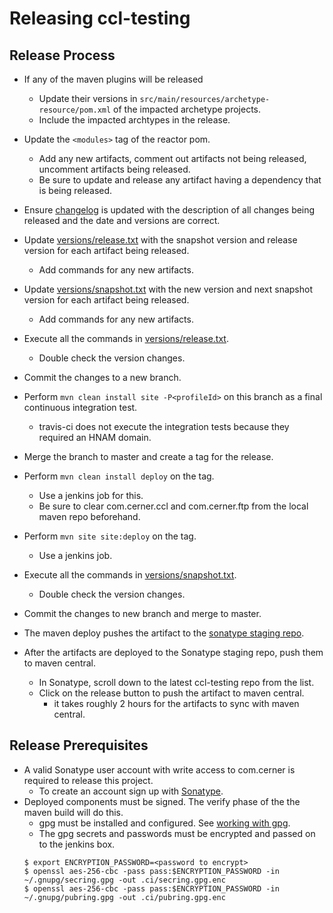 # Releasing ccl-testing

## Release Process

* If any of the maven plugins will be released 
    * Update their versions in `src/main/resources/archetype-resource/pom.xml` of the impacted archetype projects.
    * Include the impacted archtypes in the release.
* Update the `<modules>` tag of the reactor pom.
  * Add any new artifacts, comment out artifacts not being released, uncomment artifacts being released.
  * Be sure to update and release any artifact having a dependency that is being released.
* Ensure [changelog][changelog] is updated with the description of all changes being released and the date and versions are correct.
* Update [versions/release.txt][versions.release.txt] with the snapshot version and release version for each artifact being released.
  * Add commands for any new artifacts.
* Update [versions/snapshot.txt][versions.snapshot.txt] with the new version and next snapshot version for each artifact being released.
  * Add commands for any new artifacts.
* Execute all the commands in [versions/release.txt][versions.release.txt].
  * Double check the version changes.
* Commit the changes to a new branch.
* Perform `mvn clean install site -P<profileId>` on this branch as a final continuous integration test.
    * travis-ci does not execute the integration tests because they required an HNAM domain.
* Merge the branch to master and create a tag for the release.
* Perform `mvn clean install deploy` on the tag.
    * Use a jenkins job for this. 
    * Be sure to clear com.cerner.ccl and com.cerner.ftp from the local maven repo beforehand.
* Perform `mvn site site:deploy` on the tag. 
    * Use a jenkins job.
* Execute all the commands in [versions/snapshot.txt][versions.snapshot.txt]. 
  * Double check the version changes.
* Commit the changes to new branch and merge to master.

       
* The maven deploy pushes the artifact to the [sonatype staging repo](https://oss.sonatype.org/#stagingpositories).
* After the artifacts are deployed to the Sonatype staging repo, push them to maven central.
    * In Sonatype, scroll down to the latest ccl-testing repo from the list. 
    * Click on the release button to push the artifact to maven central.
      * it takes roughly 2 hours for the artifacts to sync with maven central.

## Release Prerequisites
* A valid Sonatype user account with write access to com.cerner is required to release this project. 
    * To create an account sign up with [Sonatype](https://issues.sonatype.org/secure/Signup!default.jspa).
* Deployed components must be signed. The verify phase of the the maven build will do this.
    * gpg must be installed and configured.  See [working with gpg][gpg help]. 
    * The gpg secrets and passwords must be encrypted and passed on to the jenkins box.
	```    
    $ export ENCRYPTION_PASSWORD=<password to encrypt>
    $ openssl aes-256-cbc -pass pass:$ENCRYPTION_PASSWORD -in ~/.gnupg/secring.gpg -out .ci/secring.gpg.enc
    $ openssl aes-256-cbc -pass pass:$ENCRYPTION_PASSWORD -in ~/.gnupg/pubring.gpg -out .ci/pubring.gpg.enc
	```

[changelog]:CHANGELOG.md
[gpg help]:https://central.sonatype.org/pages/working-with-pgp-signatures.html
[generating-ssh-keys]:https://help.github.com/articles/generating-a-new-ssh-key-and-adding-it-to-the-ssh-agent/#generating-a-new-ssh-key
[versions.release.txt]:versions/release.txt
[versions.snapshot.txt]:versions/snapshot.txt
